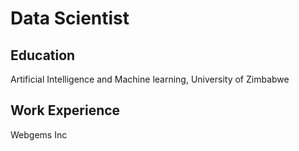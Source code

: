 # Data Scientist

## Education
Artificial Intelligence and Machine learning, University of Zimbabwe

## Work Experience
Webgems Inc

